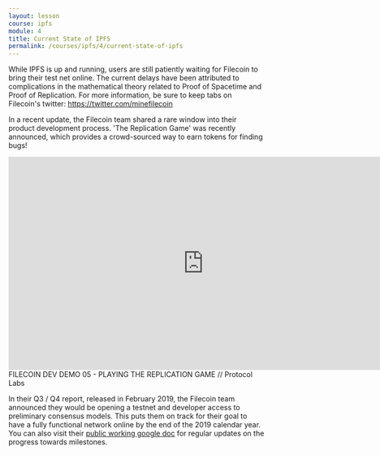 ```yaml
---
layout: lesson
course: ipfs
module: 4
title: Current State of IPFS
permalink: /courses/ipfs/4/current-state-of-ipfs
---
```



<span><span class="openingParagraph">
While IPFS is up and running, users are still patiently waiting for Filecoin to bring their test net online. The current delays have been attributed to complications in the mathematical theory related to Proof of Spacetime and Proof of Replication. For more information, be sure to keep tabs on Filecoin's twitter: <a href="https://twitter.com/minefilecoin">https://twitter.com/minefilecoin</a></span>

In a recent update, the Filecoin team shared a rare window into their product development process. 'The Replication Game' was recently announced, which provides a crowd-sourced way to earn tokens for finding bugs!

<iframe src="https://www.youtube.com/embed/7r2pL53abSA" width="768" height="420" frameborder="0" allowfullscreen="allowfullscreen"></iframe>
<span class="imageCaption"><span class="mainImageTitle">FILECOIN DEV DEMO 05 - PLAYING THE REPLICATION GAME</span> // Protocol Labs</span>

In their Q3 / Q4 report, released in February 2019, the Filecoin team announced they would be opening a testnet and developer access to preliminary consensus models. This puts them on track for their goal to have a fully functional network online by the end of the 2019 calendar year. You can also visit their <a href="https://docs.google.com/document/d/1cgss-rifFO2iSJgnMmOsD_tPal40MUp1m7crTFQuVYQ/edit#heading=h.ao6yxxg3c0tn">public working google doc</a> for regular updates on the progress towards milestones.</span>
